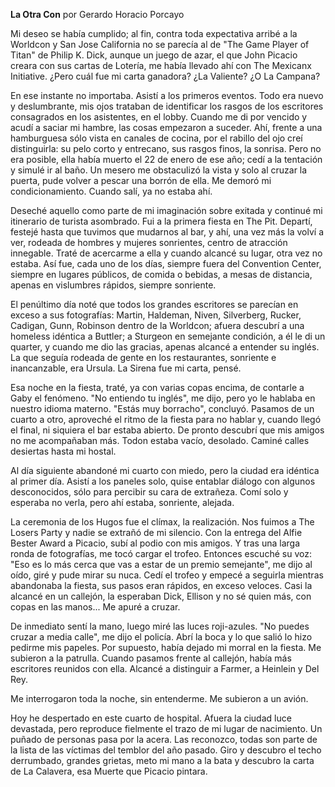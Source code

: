 **La Otra Con**
por Gerardo Horacio Porcayo

Mi deseo se había cumplido; al fin, contra toda expectativa arribé a la Worldcon y San Jose California no se parecía al de "The Game Player of Titan" de Philip K. Dick, aunque un juego de azar, el que John Picacio creara con sus cartas de Lotería, me había llevado ahí con The Mexicanx Initiative. ¿Pero cuál fue mi carta ganadora? ¿La Valiente? ¿O La Campana?

En ese instante no importaba. Asistí a los primeros eventos. Todo era nuevo y deslumbrante, mis ojos trataban de identificar los rasgos de los escritores consagrados en los asistentes, en el lobby. Cuando me di por vencido y acudí a saciar mi hambre, las cosas empezaron a suceder. Ahí, frente a una hamburguesa sólo vista en canales de cocina, por el rabillo del ojo creí distinguirla: su pelo corto y entrecano, sus rasgos finos, la sonrisa. Pero no era posible, ella había muerto el 22 de enero de ese año; cedí a la tentación y simulé ir al baño. Un mesero me obstaculizó la vista y solo al cruzar la puerta, pude volver a pescar una borrón de ella. Me demoró mi condicionamiento. Cuando salí, ya no estaba ahí.

Deseché aquello como parte de mi imaginación sobre exitada y continué mi itinerario de turista asombrado. Fui a la primera fiesta en The Pit. Departí, festejé hasta que tuvimos que mudarnos al bar, y ahí, una vez más la volví a ver, rodeada de hombres y mujeres sonrientes, centro de atracción innegable. Traté de acercarme a ella y cuando alcancé su lugar, otra vez no estaba. Así fue, cada uno de los días, siempre fuera del Convention Center, siempre en lugares públicos, de comida o bebidas, a mesas de distancia, apenas en vislumbres rápidos, siempre sonriente.

El penúltimo día noté que todos los grandes escritores se parecían en exceso a sus fotografías: Martin, Haldeman, Niven, Silverberg, Rucker, Cadigan, Gunn, Robinson dentro de la Worldcon; afuera descubrí a una homeless idéntica a Buttler; a Sturgeon en semejante condición, a él le di un quarter, y cuando me dio las gracias, apenas alcancé a entender su inglés. La que seguía rodeada de gente en los restaurantes, sonriente e inancanzable, era Ursula. La Sirena fue mi carta, pensé.

Esa noche en la fiesta, traté, ya con varias copas encima, de contarle a Gaby el fenómeno. "No entiendo tu inglés", me dijo, pero yo le hablaba en nuestro idioma materno. "Estás muy borracho", concluyó. Pasamos de un cuarto a otro, aproveché el ritmo de la fiesta para no hablar y, cuando llegó el final, ni siquiera el bar estaba abierto. De pronto descubrí que mis amigos no me acompañaban más. Todon estaba vacío, desolado. Caminé calles desiertas hasta mi hostal.

Al día siguiente abandoné mi cuarto con miedo, pero la ciudad era idéntica al primer día. Asistí a los paneles solo, quise entablar diálogo con algunos desconocidos, sólo para percibir su cara de extrañeza. Comí solo y esperaba no verla, pero ahí estaba, sonriente, alejada.

La ceremonia de los Hugos fue el clímax, la realización. Nos fuimos a The Losers Party y nadie se extrañó de mi silencio. Con la entrega del Alfie Bester Award a Picacio, subí al podio con mis amigos. Y tras una larga ronda de fotografías, me tocó cargar el trofeo. Entonces escuché su voz: "Eso es lo más cerca que vas a estar de un premio semejante", me dijo al oído, giré y pude mirar su nuca. Cedí el trofeo y empecé a seguirla mientras abandonaba la fiesta, sus pasos eran rápidos, en exceso veloces. Casi la alcancé en un callejón, la esperaban Dick, Ellison y no sé quien más, con copas en las manos... Me apuré a cruzar.

De inmediato sentí la mano, luego miré las luces roji-azules. "No puedes cruzar a media calle", me dijo el policía. Abrí la boca y lo que salió lo hizo pedirme mis papeles. Por supuesto, había dejado mi morral en la fiesta. Me subieron a la patrulla. Cuando pasamos frente al callejón, había más escritores reunidos con ella. Alcancé a distinguir a Farmer, a Heinlein y Del Rey.

Me interrogaron toda la noche, sin entenderme. Me subieron a un avión.

Hoy he despertado en este cuarto de hospital. Afuera la ciudad luce devastada, pero reproduce fielmente el trazo de mi lugar de nacimiento. Un puñado de personas pasa por la acera. Las reconozco, todas son parte de la lista de las víctimas del temblor del año pasado. Giro y descubro el techo derrumbado, grandes grietas, meto mi mano a la bata y descubro la carta de La Calavera, esa Muerte que Picacio pintara.

